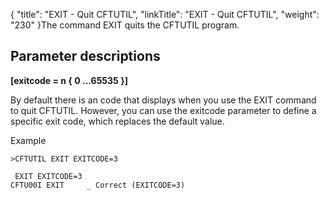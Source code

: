 {
    "title": "EXIT - Quit CFTUTIL",
    "linkTitle": "EXIT - Quit CFTUTIL",
    "weight": "230"
}The command EXIT quits the CFTUTIL program.

## Parameter descriptions

**\[exitcode = n { 0 ...65535 }\]**

By default there is an code that displays when you use the EXIT command to quit CFTUTIL. However, you can use the exitcode parameter to define a specific exit code, which replaces the default value.

Example



    >CFTUTIL EXIT EXITCODE=3
     
     EXIT EXITCODE=3
    CFTU00I EXIT     _ Correct (EXITCODE=3)
